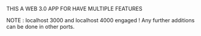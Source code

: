 THIS A WEB 3.0 APP FOR HAVE MULTIPLE FEATURES

NOTE : localhost 3000 and localhost 4000 engaged ! Any further additions can be done in other ports.